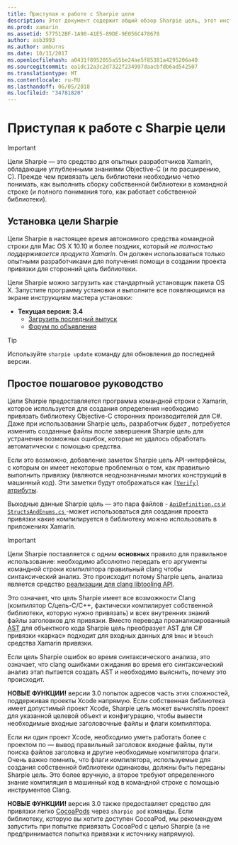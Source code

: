 ```yaml
---
title: Приступая к работе с Sharpie цели
description: Этот документ содержит общий обзор Sharpie цель, этот инструмент используется для автоматизации создания привязки C# для кода Objective-C.
ms.prod: xamarin
ms.assetid: 577512BF-1A90-41E5-89DE-9E056C478678
author: asb3993
ms.author: amburns
ms.date: 10/11/2017
ms.openlocfilehash: a0431f8952055a55be24ae5f85381a4295206a40
ms.sourcegitcommit: ea1dc12a3c2d7322f234997daacbfdb6ad542507
ms.translationtype: MT
ms.contentlocale: ru-RU
ms.lasthandoff: 06/05/2018
ms.locfileid: "34781820"
---
```

# <a name="getting-started-with-objective-sharpie"></a>Приступая к работе с Sharpie цели

> [!IMPORTANT]
> Цели Sharpie — это средство для опытных разработчиков Xamarin, обладающие углубленными знаниями Objective-C (и по расширению, C). Прежде чем привязать цель библиотеки необходимо четко понимать, как выполнить сборку собственной библиотеки в командной строке (и полного понимания того, как работает собственной библиотеки).

<a name="installing" />

## <a name="installing-objective-sharpie"></a>Установка цели Sharpie

Цели Sharpie в настоящее время автономного средства командной строки для Mac OS X 10.10 и более поздних, который _не полностью поддерживается продукта Xamarin_. Он должен использоваться только опытными разработчиками для получения помощи в создании проекта привязки для сторонний цель библиотеки.

Цели Sharpie можно загрузить как стандартный установщик пакета OS X.
Запустите программу установки и выполните все появляющимся на экране инструкциям мастера установки:

- **Текущая версия: 3.4**
  - [Загрузить последний выпуск](https://dl.xamarin.com/objective-sharpie/ObjectiveSharpie.pkg)
  - [Форум по объявления](https://forums.xamarin.com/discussion/104800/objective-sharpie-3-4)

> [!TIP]
> Используйте `sharpie update` команду для обновления до последней версии.

## <a name="basic-walkthrough"></a>Простое пошаговое руководство

Цели Sharpie предоставляется программа командной строки с Xamarin, которое используется для создания определения необходимо привязать библиотеку Objective-C сторонних производителей для C#.
Даже при использовании Sharpie цель, разработчик *будет* , потребуется изменить созданные файлы после завершения Sharpie цель для устранения возможных ошибок, которые не удалось обработать автоматически с помощью средства.

Если это возможно, добавление заметок Sharpie цель API-интерфейсы, с которым он имеет некоторые проблемных о том, как правильно выполнить привязку (являются неоднозначными многих конструкций в машинный код).
Эти заметки будут отображаться как [ `[Verify]` атрибуты](~/cross-platform/macios/binding/objective-sharpie/platform/verify.md).

Выходные данные Sharpie цель — это пара файлов - [ `ApiDefinition.cs` и `StructsAndEnums.cs` ](~/cross-platform/macios/binding/objective-sharpie/platform/apidefinitions-structsandenums.md) -может использоваться для создания проекта привязки какие компилируется в библиотеку можно использовать в приложениях Xamarin.

> [!IMPORTANT]
> Цели Sharpie поставляется с одним **основных** правило для правильное использование: необходимо абсолютно передать его аргументы командной строки компилятора правильный clang чтобы синтаксический анализ. Это происходит потому Sharpie цель, анализа является средство [реализации для clang libtooling API](http://clang.llvm.org/docs/LibTooling.html).

Это означает, что цель Sharpie имеет все возможности Clang (компилятор C/цель-C/C++, фактически компилирует собственной библиотеки, которую нужно привязать) и всех внутренних знаний файлы заголовков для привязки.
Вместо перевода проанализированный [AST](http://en.wikipedia.org/wiki/Abstract_syntax_tree) для объектного кода Sharpie цель преобразует AST для C# привязки «каркас» подходит для входных данных для `bmac` и `btouch` средства Xamarin привязки.

Если цель Sharpie ошибок во время синтаксического анализа, это означает, что clang ошибками ожидания во время его синтаксический анализ этап пытается создать AST и необходимо выяснить, почему это происходит.

**НОВЫЕ ФУНКЦИИ!** версии 3.0 попыток адресов часть этих сложностей, поддерживая проекты Xcode напрямую. Если собственная библиотека имеет допустимый проект Xcode, Sharpie цель может вычислять проект для указанной целевой объект и конфигурацию, чтобы вывести необходимые входные заголовочные файлы и флаги компилятора.

Если ни один проект Xcode, необходимо уметь работать более с проектом по — вывод правильный заголовок входные файлы, пути поиска файлов заголовка и другие необходимые компилятора флаги. Очень важно помнить, что флаги компилятора, используемые для создания собственной библиотеки одинаковы, должны быть переданы Sharpie цель. Это более вручную, а второе требуют определенного знание компиляция в машинный код в командной строке с помощью инструментов Clang.

**НОВЫЕ ФУНКЦИИ!** версия 3.0 также предоставляет средство для привязки легко [CocoaPods](https://cocoapods.org) через `sharpie pod` команды.
Если библиотеку, которую вы хотите доступен CocoaPod, мы рекомендуем запустить при попытке привязать CocoaPod с целью Sharpie (а не предпринимается попытка привязки к источнику напрямую).
